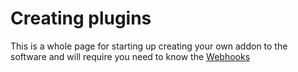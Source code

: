 # Creating plugins

This is a whole page for starting up creating your own addon to the software and will require you need to know the [Webhooks](./#webhooks) 
